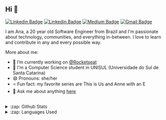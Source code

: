 ## Hi 👋

[![Linkedin Badge](https://img.shields.io/badge/-LinkedIn-blue?style=flat-square&logo=Linkedin&logoColor=white&link=https://www.linkedin.com/in/anajuliabit/)](https://www.linkedin.com/in/anajuliabit/)
[![Linkedin Badge](https://img.shields.io/badge/-Instagram-purple?style=flat-square&logo=Instagram&logoColor=white&link=https://www.instagram.com/anajuliabit/)](https://www.linkedin.com/in/anajuliabit/)
[![Medium Badge](https://img.shields.io/badge/-Medium-000?style=flat-square&logo=Medium&logoColor=white&&link=https://medium.com/@anajuliabit)](https://medium.com/@anajuliabit)
[![Gmail Badge](https://img.shields.io/badge/-Gmail-c14438?style=flat-square&logo=Gmail&logoColor=white&link=mailto:anajuliabit@gmail.com)](mailto:anajuliabit@gmail.com)

I am Ana, a 20 year old Software Engineer from Brazil and I'm passionate about technology, communities, and everything in-between. I love to learn and contribute in any and every possible way.

More about me:
- 🔭 I’m currently working on [@Rocketseat](https://github.com/rocketseat)
- :school: I'm a Computer Science student in UNISUL (Universidade do Sul de Santa Catarina)
- 😄 Pronouns: she/her
- :star: Fun fact: my favorite series are This is Us and Anne with an E
- 💬  Ask me about anything [here](https://github.com/anajuliabit/anajuliabit/issues)
<br/>

<details>
  <summary>:zap: Github Stats</summary>
  <img src="https://github-readme-stats.vercel.app/api?username=anajuliabit&&show_icons=true&title_color=222222&icon_color=03A87C&text_color=333333&bg_color=ffffff">
</details>

<details>
  <summary>:zap: Languages Used</summary>
  <img src="https://github-readme-stats.vercel.app/api/top-langs/?username=anajuliabit&layout=compact&bg_color=ffffff&text_color=333333">
</details>
